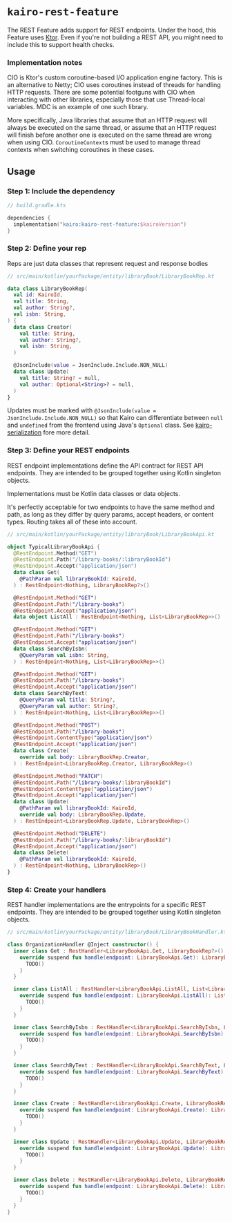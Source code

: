 # `kairo-rest-feature`

The REST Feature adds support for REST endpoints.
Under the hood, this Feature uses [Ktor](https://ktor.io/).
Even if you're not building a REST API, you might need to include this to support health checks.

### Implementation notes

CIO is Ktor's custom coroutine-based I/O application engine factory.
This is an alternative to Netty; CIO uses coroutines instead of threads for handling HTTP requests.
There are some potential footguns with CIO when interacting with other libraries,
especially those that use Thread-local variables.
MDC is an example of one such library.

More specifically, Java libraries that assume that an HTTP request will always be executed on the same thread,
or assume that an HTTP request will finish before another one is executed on the same thread
are wrong when using CIO.
`CoroutineContext`s must be used to manage thread contexts when switching coroutines in these cases.

## Usage

### Step 1: Include the dependency

```kotlin
// build.gradle.kts

dependencies {
  implementation("kairo:kairo-rest-feature:$kairoVersion")
}
```

### Step 2: Define your rep

Reps are just data classes that represent request and response bodies

```kotlin
// src/main/kotlin/yourPackage/entity/libraryBook/LibraryBookRep.kt

data class LibraryBookRep(
  val id: KairoId,
  val title: String,
  val author: String?,
  val isbn: String,
) {
  data class Creator(
    val title: String,
    val author: String?,
    val isbn: String,
  )

  @JsonInclude(value = JsonInclude.Include.NON_NULL)
  data class Update(
    val title: String? = null,
    val author: Optional<String>? = null,
  )
}
```

Updates must be marked with `@JsonInclude(value = JsonInclude.Include.NON_NULL)`
so that Kairo can differentiate between `null` and `undefined` from the frontend
using Java's `Optional` class.
See [kairo-serialization](/kairo-serialization/) fore more detail.

### Step 3: Define your REST endpoints

REST endpoint implementations define the API contract for REST API endpoints.
They are intended to be grouped together using Kotlin singleton objects.

Implementations must be Kotlin data classes or data objects.

It's perfectly acceptable for two endpoints to have the same method and path,
as long as they differ by query params, accept headers, or content types.
Routing takes all of these into account.

```kotlin
// src/main/kotlin/yourPackage/entity/libraryBook/LibraryBookApi.kt

object TypicalLibraryBookApi {
  @RestEndpoint.Method("GET")
  @RestEndpoint.Path("/library-books/:libraryBookId")
  @RestEndpoint.Accept("application/json")
  data class Get(
    @PathParam val libraryBookId: KairoId,
  ) : RestEndpoint<Nothing, LibraryBookRep?>()

  @RestEndpoint.Method("GET")
  @RestEndpoint.Path("/library-books")
  @RestEndpoint.Accept("application/json")
  data object ListAll : RestEndpoint<Nothing, List<LibraryBookRep>>()

  @RestEndpoint.Method("GET")
  @RestEndpoint.Path("/library-books")
  @RestEndpoint.Accept("application/json")
  data class SearchByIsbn(
    @QueryParam val isbn: String,
  ) : RestEndpoint<Nothing, List<LibraryBookRep>>()

  @RestEndpoint.Method("GET")
  @RestEndpoint.Path("/library-books")
  @RestEndpoint.Accept("application/json")
  data class SearchByText(
    @QueryParam val title: String?,
    @QueryParam val author: String?,
  ) : RestEndpoint<Nothing, List<LibraryBookRep>>()

  @RestEndpoint.Method("POST")
  @RestEndpoint.Path("/library-books")
  @RestEndpoint.ContentType("application/json")
  @RestEndpoint.Accept("application/json")
  data class Create(
    override val body: LibraryBookRep.Creator,
  ) : RestEndpoint<LibraryBookRep.Creator, LibraryBookRep>()

  @RestEndpoint.Method("PATCH")
  @RestEndpoint.Path("/library-books/:libraryBookId")
  @RestEndpoint.ContentType("application/json")
  @RestEndpoint.Accept("application/json")
  data class Update(
    @PathParam val libraryBookId: KairoId,
    override val body: LibraryBookRep.Update,
  ) : RestEndpoint<LibraryBookRep.Update, LibraryBookRep>()

  @RestEndpoint.Method("DELETE")
  @RestEndpoint.Path("/library-books/:libraryBookId")
  @RestEndpoint.Accept("application/json")
  data class Delete(
    @PathParam val libraryBookId: KairoId,
  ) : RestEndpoint<Nothing, LibraryBookRep>()
}
```

### Step 4: Create your handlers

REST handler implementations are the entrypoints for a specific REST endpoints.
They are intended to be grouped together using Kotlin singleton objects.

```kotlin
// src/main/kotlin/yourPackage/entity/libraryBook/LibraryBookHandler.kt

class OrganizationHandler @Inject constructor() {
  inner class Get : RestHandler<LibraryBookApi.Get, LibraryBookRep?>() {
    override suspend fun handle(endpoint: LibraryBookApi.Get): LibraryBookRep? {
      TODO()
    }
  }

  inner class ListAll : RestHandler<LibraryBookApi.ListAll, List<LibraryBookRep>>() {
    override suspend fun handle(endpoint: LibraryBookApi.ListAll): List<LibraryBookRep> {
      TODO()
    }
  }

  inner class SearchByIsbn : RestHandler<LibraryBookApi.SearchByIsbn, List<LibraryBookRep>>() {
    override suspend fun handle(endpoint: LibraryBookApi.SearchByIsbn): List<LibraryBookRep> {
      TODO()
    }
  }

  inner class SearchByText : RestHandler<LibraryBookApi.SearchByText, List<LibraryBookRep>>() {
    override suspend fun handle(endpoint: LibraryBookApi.SearchByText): List<LibraryBookRep> {
      TODO()
    }
  }

  inner class Create : RestHandler<LibraryBookApi.Create, LibraryBookRep>() {
    override suspend fun handle(endpoint: LibraryBookApi.Create): LibraryBookRep {
      TODO()
    }
  }

  inner class Update : RestHandler<LibraryBookApi.Update, LibraryBookRep>() {
    override suspend fun handle(endpoint: LibraryBookApi.Update): LibraryBookRep {
      TODO()
    }
  }

  inner class Delete : RestHandler<LibraryBookApi.Delete, LibraryBookRep>() {
    override suspend fun handle(endpoint: LibraryBookApi.Delete): LibraryBookRep {
      TODO()
    }
  }
}
```
